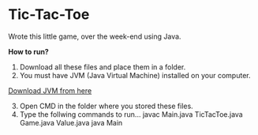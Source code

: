 # Tic-Tac-Toe
Wrote this little game, over the week-end using Java.



**How to run?**
 1. Download all these files and place them in a folder.
 2. You must have JVM (Java Virtual Machine) installed on your computer.
 
 [Download JVM from here](https://www.java.com/en/)
 
 3. Open CMD in the folder where you stored these files.
 4. Type the follwing commands to run...
         javac Main.java TicTacToe.java Game.java Value.java 
         java Main
